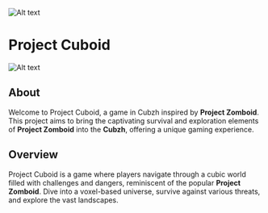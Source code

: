 ![Alt text](https://github.com/Nanskipp/project-cuboid/blob/main/game_logo.png?raw=true)

# Project Cuboid
![Alt text](https://github.com/Nanskipp/project-cuboid/blob/main/game_logo.png?raw=true)

## About
Welcome to Project Cuboid, a game in Cubzh inspired by **Project Zomboid**. This project aims to bring the captivating survival and exploration elements of **Project Zomboid** into the **Cubzh**, offering a unique gaming experience.

## Overview
Project Cuboid is a game where players navigate through a cubic world filled with challenges and dangers, reminiscent of the popular **Project Zomboid**. Dive into a voxel-based universe, survive against various threats, and explore the vast landscapes.